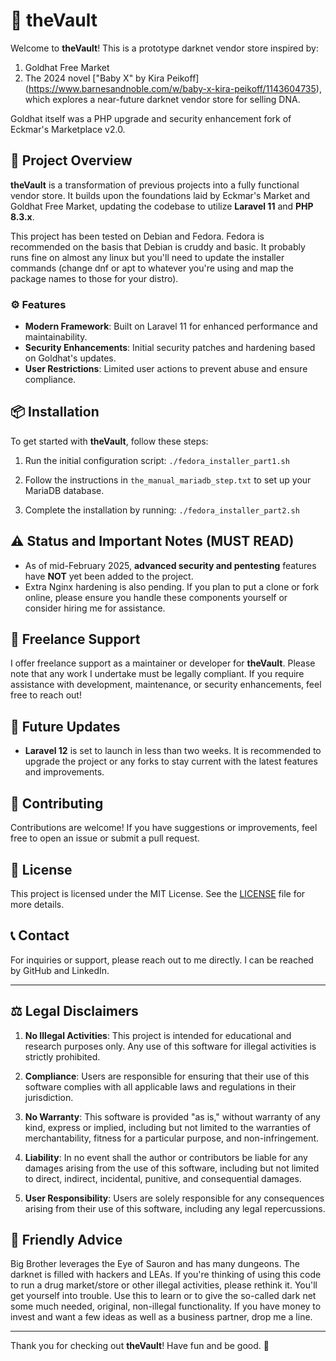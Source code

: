 # 🏰 theVault

Welcome to **theVault**! This is a prototype darknet vendor store inspired by:

1. Goldhat Free Market
2. The 2024 novel ["Baby X" by Kira Peikoff] (https://www.barnesandnoble.com/w/baby-x-kira-peikoff/1143604735), which explores a near-future darknet vendor store for selling DNA.

Goldhat itself was a PHP upgrade and security enhancement fork of Eckmar's Marketplace v2.0.

## 🚀 Project Overview

**theVault** is a transformation of previous projects into a fully functional vendor store. It builds upon the foundations laid by Eckmar's Market and Goldhat Free Market, updating the codebase to utilize **Laravel 11** and **PHP 8.3.x**.

This project has been tested on Debian and Fedora. Fedora is recommended on the basis that Debian is cruddy and basic. It probably runs fine on almost any linux but you'll need to update the installer commands (change dnf or apt to whatever you're using and map the package names to those for your distro).

### ⚙️ Features

- **Modern Framework**: Built on Laravel 11 for enhanced performance and maintainability.
- **Security Enhancements**: Initial security patches and hardening based on Goldhat's updates.
- **User Restrictions**: Limited user actions to prevent abuse and ensure compliance.

## 📦 Installation

To get started with **theVault**, follow these steps:

1. Run the initial configuration script:
   `./fedora_installer_part1.sh`

2. Follow the instructions in `the_manual_mariadb_step.txt` to set up your MariaDB database.

3. Complete the installation by running:
   `./fedora_installer_part2.sh`

## ⚠️ Status and Important Notes (MUST READ)

- As of mid-February 2025, **advanced security and pentesting** features have **NOT** yet been added to the project. 
- Extra Nginx hardening is also pending. If you plan to put a clone or fork online, please ensure you handle these components yourself or consider hiring me for assistance.

## 💼 Freelance Support

I offer freelance support as a maintainer or developer for **theVault**. Please note that any work I undertake must be legally compliant. If you require assistance with development, maintenance, or security enhancements, feel free to reach out!

## 📅 Future Updates

- **Laravel 12** is set to launch in less than two weeks. It is recommended to upgrade the project or any forks to stay current with the latest features and improvements.

## 🤝 Contributing

Contributions are welcome! If you have suggestions or improvements, feel free to open an issue or submit a pull request.

## 📜 License

This project is licensed under the MIT License. See the [LICENSE](LICENSE) file for more details.

## 📞 Contact

For inquiries or support, please reach out to me directly. I can be reached by GitHub and LinkedIn.

---

## ⚖️ Legal Disclaimers

1. **No Illegal Activities**: This project is intended for educational and research purposes only. Any use of this software for illegal activities is strictly prohibited.

2. **Compliance**: Users are responsible for ensuring that their use of this software complies with all applicable laws and regulations in their jurisdiction.

3. **No Warranty**: This software is provided "as is," without warranty of any kind, express or implied, including but not limited to the warranties of merchantability, fitness for a particular purpose, and non-infringement.

4. **Liability**: In no event shall the author or contributors be liable for any damages arising from the use of this software, including but not limited to direct, indirect, incidental, punitive, and consequential damages.

5. **User Responsibility**: Users are solely responsible for any consequences arising from their use of this software, including any legal repercussions.

## 🎩 Friendly Advice

Big Brother leverages the Eye of Sauron and has many dungeons. The darknet is filled with hackers and LEAs. If you're thinking of using this code to run a drug market/store or other illegal activities, please rethink it. You'll get yourself into trouble. Use this to learn or to give the so-called dark net some much needed, original, non-illegal functionality. If you have money to invest and want a few ideas as well as a business partner, drop me a line.

---

Thank you for checking out **theVault**! Have fun and be good. 🚀
